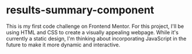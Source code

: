 # results-summary-component
This is my first code challenge on Frontend Mentor. For this project, I'll be using HTML and CSS to create a visually appealing webpage. While it's currently a static design, I'm thinking about incorporating JavaScript in the future to make it more dynamic and interactive.
